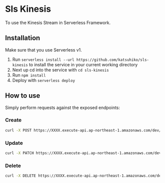 # Sls Kinesis

To use the Kinesis Stream in Serverless Framework.

## Installation

Make sure that you use Serverless v1.

1. Run `serverless install --url https://github.com/katsuhiko/sls-kinesis` to install the service in your current working directory
2. Next up cd into the service with `cd sls-kinesis`
3. Run `npm install`
4. Deploy with `serverless deploy`

## How to use

Simply perform requests against the exposed endpoints:

### Create

```bash
curl -X POST https://XXXX.execute-api.ap-northeast-1.amazonaws.com/dev/todos --data '{ "content" : "Learn Serverless" }'
```

### Update

```bash
curl -X PATCH https://XXXX.execute-api.ap-northeast-1.amazonaws.com/dev/todos/<id> --data '{ "content" : "Understand Serverless" }'
```

### Delete

```bash
curl -X DELETE https://XXXX.execute-api.ap-northeast-1.amazonaws.com/dev/todos/<id>
```
